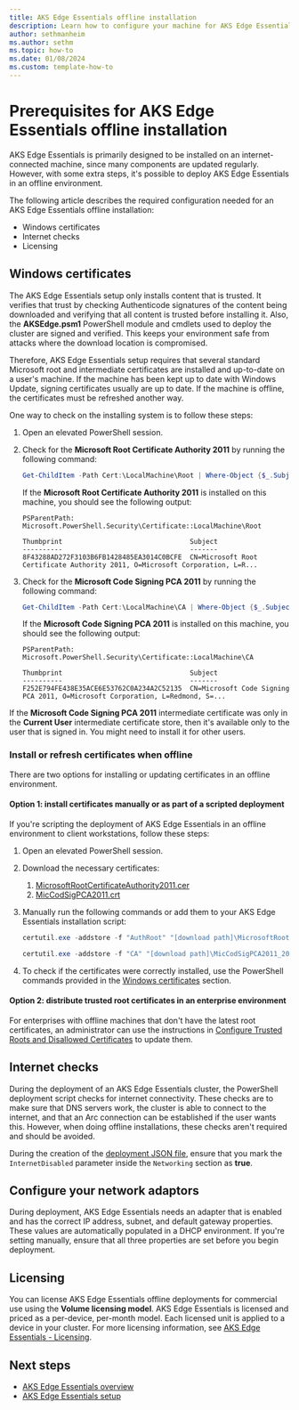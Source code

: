 ```yaml
---
title: AKS Edge Essentials offline installation
description: Learn how to configure your machine for AKS Edge Essentials offline installation.
author: sethmanheim
ms.author: sethm
ms.topic: how-to
ms.date: 01/08/2024
ms.custom: template-how-to
---
```


# Prerequisites for AKS Edge Essentials offline installation

AKS Edge Essentials is primarily designed to be installed on an internet-connected machine, since many components are updated regularly. However, with some extra steps, it's possible to deploy AKS Edge Essentials in an offline environment.

The following article describes the required configuration needed for an AKS Edge Essentials offline installation:

- Windows certificates
- Internet checks
- Licensing

## Windows certificates

The AKS Edge Essentials setup only installs content that is trusted. It verifies that trust by checking Authenticode signatures of the content being downloaded and verifying that all content is trusted before installing it. Also, the **AKSEdge.psm1** PowerShell module and cmdlets used to deploy the cluster are signed and verified. This keeps your environment safe from attacks where the download location is compromised.

Therefore, AKS Edge Essentials setup requires that several standard Microsoft root and intermediate certificates are installed and up-to-date on a user's machine. If the machine has been kept up to date with Windows Update, signing certificates usually are up to date. If the machine is offline, the certificates must be refreshed another way.

One way to check on the installing system is to follow these steps:

1. Open an elevated PowerShell session.

1. Check for the **Microsoft Root Certificate Authority 2011** by running the following command:

   ```powershell
   Get-ChildItem -Path Cert:\LocalMachine\Root | Where-Object {$_.Subject -like "CN=Microsoft Root Certificate Authority 2011*"}
   ```

   If the **Microsoft Root Certificate Authority 2011** is installed on this machine, you should see the following output:

   ```output
   PSParentPath: Microsoft.PowerShell.Security\Certificate::LocalMachine\Root

   Thumbprint                                Subject
   ----------                                -------
   8F43288AD272F3103B6FB1428485EA3014C0BCFE  CN=Microsoft Root Certificate Authority 2011, O=Microsoft Corporation, L=R...
   ```

1. Check for the **Microsoft Code Signing PCA 2011** by running the following command:

   ```powershell
   Get-ChildItem -Path Cert:\LocalMachine\CA | Where-Object {$_.Subject -like "CN=Microsoft Code Signing PCA 2011*"}
   ```

   If the **Microsoft Code Signing PCA 2011** is installed on this machine, you should see the following output:

   ```output
   PSParentPath: Microsoft.PowerShell.Security\Certificate::LocalMachine\CA

   Thumbprint                                Subject
   ----------                                -------
   F252E794FE438E35ACE6E53762C0A234A2C52135  CN=Microsoft Code Signing PCA 2011, O=Microsoft Corporation, L=Redmond, S=...
   ```

  If the **Microsoft Code Signing PCA 2011** intermediate certificate was only in the **Current User** intermediate certificate store, then it's available only to the user that is signed in. You might need to install it for other users.

### Install or refresh certificates when offline

There are two options for installing or updating certificates in an offline environment.

#### Option 1: install certificates manually or as part of a scripted deployment

If you're scripting the deployment of AKS Edge Essentials in an offline environment to client workstations, follow these steps:

1. Open an elevated PowerShell session.

1. Download the necessary certificates:

   1. [MicrosoftRootCertificateAuthority2011.cer](https://download.microsoft.com/download/2/4/8/248D8A62-FCCD-475C-85E7-6ED59520FC0F/MicrosoftRootCertificateAuthority2011.cer)
   1. [MicCodSigPCA2011.crt](https://www.microsoft.com/pkiops/certs/MicCodSigPCA2011_2011-07-08.crt)

1. Manually run the following commands or add them to your AKS Edge Essentials installation script:

    ```powershell
    certutil.exe -addstore -f "AuthRoot" "[download path]\MicrosoftRootCertificateAuthority2011.cer"

    certutil.exe -addstore -f "CA" "[download path]\MicCodSigPCA2011_2011-07-08.crt"
    ```

1. To check if the certificates were correctly installed, use the PowerShell commands provided in the [Windows certificates](#windows-certificates) section.

#### Option 2: distribute trusted root certificates in an enterprise environment

For enterprises with offline machines that don't have the latest root certificates, an administrator can use the instructions in [Configure Trusted Roots and Disallowed Certificates](/previous-versions/windows/it-pro/windows-server-2012-R2-and-2012/dn265983(v=ws.11)) to update them.

## Internet checks

During the deployment of an AKS Edge Essentials cluster, the PowerShell deployment script checks for internet connectivity. These checks are to make sure that DNS servers work, the cluster is able to connect to the internet, and that an Arc connection can be established if the user wants this. However, when doing offline installations, these checks aren't required and should be avoided.

During the creation of the [deployment JSON file](./aks-edge-howto-setup-machine.md), ensure that you mark the `InternetDisabled` parameter inside the `Networking` section as **true**.

## Configure your network adaptors

During deployment, AKS Edge Essentials needs an adapter that is enabled and has the correct IP address, subnet, and default gateway properties. These values are automatically populated in a DHCP environment. If you're setting manually, ensure that all three properties are set before you begin deployment.

## Licensing

You can license AKS Edge Essentials offline deployments for commercial use using the **Volume licensing model**. AKS Edge Essentials is licensed and priced as a per-device, per-month model. Each licensed unit is applied to a device in your cluster. For more licensing information, see [AKS Edge Essentials - Licensing](aks-edge-licensing.md).

## Next steps

- [AKS Edge Essentials overview](aks-edge-overview.md)
- [AKS Edge Essentials setup](aks-edge-howto-setup-machine.md)
